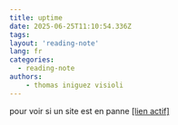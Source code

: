 ```yaml
---
title: uptime
date: 2025-06-25T11:10:54.336Z
tags:
layout: 'reading-note'
lang: fr
categories: 
  - reading-note
authors:
    - thomas iniguez visioli
---
```

pour voir si un site est en panne 
<a href="https://thomas-iniguez-visioli.github.io/status/">[lien actif]</a>
